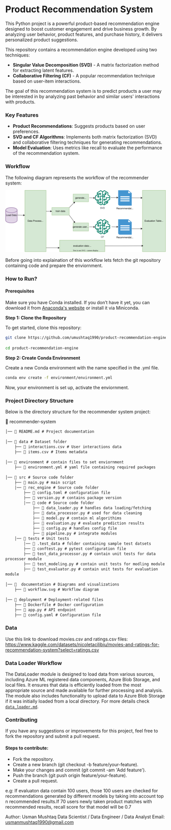 # Product Recommendation System
This Python project is a powerful product-based recommendation engine designed to boost customer engagement and drive business growth. By analyzing user behavior, product features, and purchase history, it delivers personalized product suggestions.


This repository contains a recommendation engine developed using two techniques:

- **Singular Value Decomposition (SVD)** - A matrix factorization method for extracting latent features.
- **Collaborative Filtering (CF)** - A popular recommendation technique based on user-item interactions.

The goal of this recommendation system is to predict products a user may be interested in by analyzing past behavior and similar users' interactions with products.

### Key Features
- **Product Recommendations**: Suggests products based on user preferences.
- **SVD and CF Algorithms**: Implements both matrix factorization (SVD) and collaborative filtering techniques for generating recommendations.
- **Model Evaluation**: Uses metrics like recall to evaluate the performance of the recommendation system.

### Workflow

The following diagram represents the workflow of the recommender system:

![Workflow Diagram](documentation/workflow.svg)

Before going into explaination of this workflow lets fetch the git repository containing code and prepare the enviornment.

### How to Run?

#### Prerequisites
Make sure you have Conda installed. If you don’t have it yet, you can download it from [Anaconda's website](https://www.anaconda.com/products/distribution) or install it via Miniconda.

**Step 1: Clone the Repository**

To get started, clone this repository:

```bash
git clone https://github.com/umushtaq1990/product-recommendation-engine.git

cd product-recommendation-engine
```

**Step 2: Create Conda Environment**

Create a new Conda environment with the name specified in the .yml file.

```bash
conda env create -f environment/environment.yml
```
Now, your environment is set up, activate the enviornment.


### Project Directory Structure

Below is the directory structure for the recommender system project:

📂 recommender-system

    │── 📄 README.md # Project documentation

    │── 📂 data # Dataset folder
        ├── 📄 interactions.csv # User interactions data
        ├── 📄 items.csv # Items metadata

    │── 📂 environment # contain files to set enviornment
        ├── 📄 environment.yml # yaml file containing required packages

    │── 📂 src # Source code folder
        ├── 📄 main.py # main script
        │── 📂 rec_engine # Source code folder
            ├── 📄 config.toml # configuration file
            ├── 📄 version.py # contains package version
            │── 📂 code # Source code folder
                ├── 📄 data_loader.py # handles data loading/fetching
                ├── 📄 data_processor.py # used for data cleaning
                ├── 📄 model.py # contain ml algorithims
                ├── 📄 evaluation.py # evaluate prediction results
                ├── 📄 config.py # handles config file
                ├── 📄 pipeline.py # integrate modules
        │── 📂 tests # Unit tests
            │── 📂 .test_data # folder containing sample test datsets
            ├── 📄 conftest.py # pytest configuration file
            ├── 📄 test_data_processor.py # contain unit tests for data processer module
            ├── 📄 test_modeling.py # contain unit tests for modling module
            ├── 📄 test_evaluator.py # contain unit tests for evaluation module

    │── 📂  documentation # Diagrams and visualizations
        ├── 📄 workflow.svg # Workflow diagram

    │── 📂 deployment # Deployment-related files
        ├── 📄 Dockerfile # Docker configuration
        ├── 📄 app.py # API endpoint
        ├── 📄 config.yaml # Configuration file

### Data
Use this link to download movies.csv and ratings.csv files: https://www.kaggle.com/datasets/nicoletacilibiu/movies-and-ratings-for-recommendation-system?select=ratings.csv

### Data Loader Workflow

The DataLoader module is designed to load data from various sources, including Azure ML registered data components, Azure Blob Storage, and local files. It ensures that data is efficiently loaded from the most appropriate source and made available for further processing and analysis. The module also includes functionality to upload data to Azure Blob Storage if it was initially loaded from a local directory. For more details check [`data_loader.md`](documentation/data_loader.md).


### Contributing
If you have any suggestions or improvements for this project, feel free to fork the repository and submit a pull request.

#### Steps to contribute:
- Fork the repository.
- Create a new branch (git checkout -b feature/your-feature).
- Make your changes and commit (git commit -am 'Add feature').
- Push the branch (git push origin feature/your-feature).
- Create a pull request.


e.g: If evaluaton data
contain 100 users,
those 100 users are
checked for
recommendations
generated
by different models
by taking into account
top n recommended
results.If 70 users
newly taken product matches with
recommended results, recall
score for that model
will be 0.7


Author: Usman Mushtaq
Data Scientist / Data Engineer / Data Analyst
Email: usmanmushtaq1990@gmail.com
